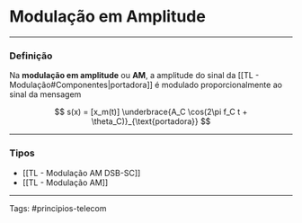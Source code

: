 # Modulação em Amplitude

---

### Definição

Na **modulação em amplitude** ou **AM**, a amplitude do sinal da [[TL - Modulação#Componentes|portadora]] é modulado proporcionalmente ao sinal da mensagem

$$
s(x) = [x_m(t)] \underbrace{A_C \cos(2\pi f_C t + \theta_C)}_{\text{portadora}}
$$

---

### Tipos

- [[TL - Modulação AM DSB-SC]]
- [[TL - Modulação AM]]

---

Tags: #principios-telecom 